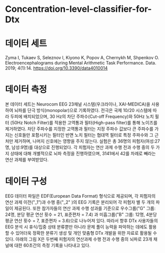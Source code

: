 # Concentration-level-classifier-for-Dtx
# 데이터 세트
Zyma I, Tukaev S, Seleznov I, Kiyono K, Popov A, Chernykh M, Shpenkov O. Electroencephalograms during Mental Arithmetic Task Performance. Data. 2019; 4(1):14. https://doi.org/10.3390/data4010014
# 데이터 측정
본 데이터 세트는 Neurocom EEG 23채널 시스템(우크라이나, XAI-MEDICA)을 사용하여 뇌파를 단극 방식(monopolar)으로 기록하였다. 전극은 국제 10/20 시스템에 따라 두피에 배치되었으며, 30 Hz의 차단 주파수(Cut-off Frequency)와 50Hz 노치 필터 (50Hz Notch Filter)를 적용한 고역통과 필터(High-pass filter)를 통해 노이즈를 제거하였다. 차단 주파수를 지정한 고역통과 필터는 지정 주파수 값보다 큰 주파수를 가지는 신호들만 포함시키는 필터인 반면 노치 필터는 협대역 필터로 특정 주파수와 그 근처만 제거하며, 나머지 신호에는 영향을 주지 않는다. 실험은 총 36명의 피험자(여성:27명, 남성:9명)를 대상으로 진행되었다. 각 피험자는 연산 과제 수행 전과 수행 중의 두 가지 상태에 대해 개별적으로 뇌파 측정을 진행하였으며, 3141에서 42를 차례로 빼라는 연산 과제를 부여받았다.
# 데이터 구성
EEG 데이터 파일은 EDF(European Data Format) 형식으로 제공되며, 각 피험자의 연산 과제 이전("_1")과 수행 중("_2" )의 EEG 기록은 분리되어 각 피험자 별 두 개의 파일이 제공된다. 또한 참가자들의 연산 과제 수행 성과를 기준으로 우수그룹("G" 그룹: 24명, 분당 평균 연산 횟수 = 21, 표준편차 = 7.4) 과 미흡그룹("B" 그룹: 12명, 4분당 평균 연산 횟수 = 7, 표준편차 = 3.6)으로 나누어져 있다. 따라서 향후 DTx 사용자들의 EEG 분석 시 휴식/집중 상태 분류뿐만 아니라 문제 풀이 능력을 파악하는 데에도 활용할 수 있어더욱 정확한 분류기 생성 및 개인 맞춤형 DTx 개발을 위한 자료로 활용될 수 있다. 아래의 그림 X은 두번째 피험자의 연산과제 수행 전과 수행 중의 뇌파로 23개 채널에 대한 60초간의 측정 기록을 나타내고 있다. 

